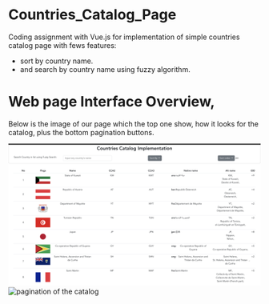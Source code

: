 # Countries_Catalog_Page
Coding assignment with Vue.js for implementation of simple countries catalog page with fews features:
- sort by country name.
- and search by country name using fuzzy algorithm.

# Web page Interface Overview, 

Below is the image of our page which the top one show, how it looks for the catalog, plus the bottom pagination buttons.

![listing all countries, search box, and sort option](./Documents/images/example/countries-list.jpg)
![pagination of the catalog](./Documents/images/example/pagination-list.jpg)